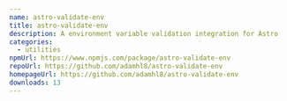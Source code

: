 ```yaml
---
name: astro-validate-env
title: astro-validate-env
description: A environment variable validation integration for Astro
categories:
  - utilities
npmUrl: https://www.npmjs.com/package/astro-validate-env
repoUrl: https://github.com/adamhl8/astro-validate-env
homepageUrl: https://github.com/adamhl8/astro-validate-env
downloads: 13
---
```

